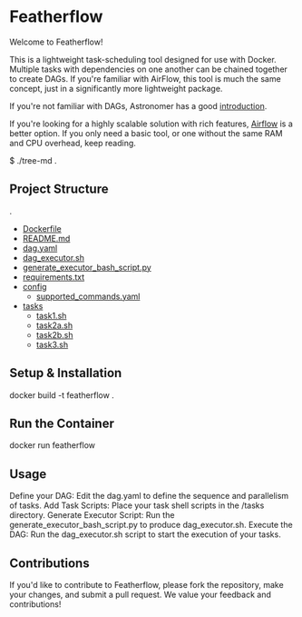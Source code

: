 # Featherflow

Welcome to Featherflow! 

This is a lightweight task-scheduling tool designed for use with Docker. Multiple tasks with dependencies on one another can be chained together to create DAGs. If you're familiar with AirFlow, this tool is much the same concept, just in a significantly more lightweight package. 

If you're not familiar with DAGs, Astronomer has a good [introduction](https://www.astronomer.io/blog/what-exactly-is-a-dag/#:~:text=A%20DAG%20is%20a%20Directed,represent%20an%20almost%20identical%20mechanism). 

If you're looking for a highly scalable solution with rich features, [Airflow](https://airflow.apache.org/) is a better option. If you only need a basic tool, or one without the same RAM and CPU overhead, keep reading. 

$ ./tree-md .
## Project Structure
.
 * [Dockerfile](./Dockerfile)
 * [README.md](./README.md)
 * [dag.yaml](./dag.yaml)
 * [dag_executor.sh](./dag_executor.sh)
 * [generate_executor_bash_script.py](./generate_executor_bash_script.py)
 * [requirements.txt](./requirements.txt)
 * [config](./config)
   * [supported_commands.yaml](./config/supported_commands.yaml)
 * [tasks](./tasks)
   * [task1.sh](./tasks/task1.sh)
   * [task2a.sh](./tasks/task2a.sh)
   * [task2b.sh](./tasks/task2b.sh)
   * [task3.sh](./tasks/task3.sh)

## Setup & Installation
docker build -t featherflow .

## Run the Container
docker run featherflow

## Usage
Define your DAG: Edit the dag.yaml to define the sequence and parallelism 
of tasks.
Add Task Scripts: Place your task shell scripts in the /tasks directory.
Generate Executor Script: Run the generate_executor_bash_script.py to 
produce dag_executor.sh.
Execute the DAG: Run the dag_executor.sh script to start the execution of 
your tasks.

## Contributions
If you'd like to contribute to Featherflow, please fork the repository, 
make your changes, and submit a pull request. We value your feedback and 
contributions!

